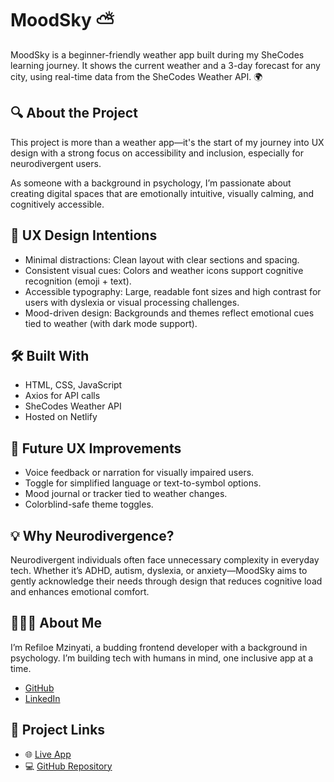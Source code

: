 # MoodSky ⛅

MoodSky is a beginner-friendly weather app built during my SheCodes learning journey. It shows the current weather and a 3-day forecast for any city, using real-time data from the SheCodes Weather API. 🌍

## 🔍 About the Project

This project is more than a weather app—it's the start of my journey into UX design with a strong focus on accessibility and inclusion, especially for neurodivergent users.

As someone with a background in psychology, I’m passionate about creating digital spaces that are emotionally intuitive, visually calming, and cognitively accessible.

## 🧠 UX Design Intentions

- Minimal distractions: Clean layout with clear sections and spacing.
- Consistent visual cues: Colors and weather icons support cognitive recognition (emoji + text).
- Accessible typography: Large, readable font sizes and high contrast for users with dyslexia or visual processing challenges.
- Mood-driven design: Backgrounds and themes reflect emotional cues tied to weather (with dark mode support).

## 🛠️ Built With

- HTML, CSS, JavaScript
- Axios for API calls
- SheCodes Weather API
- Hosted on Netlify

## 🎯 Future UX Improvements

- Voice feedback or narration for visually impaired users.
- Toggle for simplified language or text-to-symbol options.
- Mood journal or tracker tied to weather changes.
- Colorblind-safe theme toggles.

## 💡 Why Neurodivergence?

Neurodivergent individuals often face unnecessary complexity in everyday tech. Whether it’s ADHD, autism, dyslexia, or anxiety—MoodSky aims to gently acknowledge their needs through design that reduces cognitive load and enhances emotional comfort.

## 👩🏽‍💻 About Me

I’m Refiloe Mzinyati, a budding frontend developer with a background in psychology. I’m building tech with humans in mind, one inclusive app at a time.

- [GitHub](https://github.com/RMzinyati)
- [LinkedIn](www.linkedin.com/in/refiloe-mzinyati-440b281a7)

## 📌 Project Links

- 🌐 [Live App](https://moodsky.netlify.app)
- 💻 [GitHub Repository](https://github.com/RMzinyati/My-first-weather-app)
